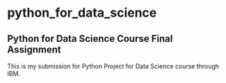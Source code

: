 # python_for_data_science

## Python for Data Science Course Final Assignment

This is my submission for Python Project for Data Science course through IBM.
